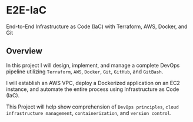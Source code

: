 # E2E-IaC
End-to-End Infrastructure as Code (IaC) with Terraform, AWS, Docker, and Git

## Overview
In this project I will design, implement, and manage a complete DevOps pipeline utilizing ``Terraform``, ``AWS``, ``Docker``, ``Git``, ``GitHub``, and ``GitBash``. 

I will establish an AWS VPC, deploy a Dockerized application on an EC2 instance, and automate the entire process using Infrastructure as Code (IaC). 

This Project will help show comprehension of ``DevOps principles``, ``cloud infrastructure management``, ``containerization``, and ``version control``.
